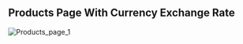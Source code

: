 <h2>Products Page With Currency Exchange Rate</h2>


![Products_page_1](https://user-images.githubusercontent.com/54434689/129469598-9658c5ef-eb77-45cc-80c2-8acbc6119a70.gif)

